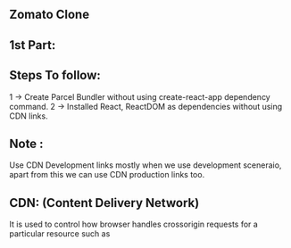 Zomato Clone
------------

1st Part:
---------

Steps To follow:
----------------
1 -> Create Parcel Bundler without using create-react-app dependency command.
2 -> Installed React, ReactDOM as dependencies without using CDN links.

Note :
------
Use CDN Development links mostly when we use development sceneraio, apart from this we can use CDN production links too.

CDN: (Content Delivery Network)
-------------------------------
It is used to control how browser handles crossorigin requests for a particular resource such as <script>, <tag>.

-> Fetching the resources from different domains to localBrowsers that served/display on HTML Page.
-> Suitable for publicly accessible resources.
-> If we need credentials / resources like cookies, HTTP authentication from different domains we need to give crossorigin = "use-credentials" otherwise we use crossorigin="anonymous" or Instead just use crossorigin.

3 -> Use type="module" in html to work with react.

Parcel Features:
----------------
-> Dev Build
-> Caching - Faster Builds
-> Optimization
-> Minification
-> HMR ( Hot Module Replacement) -> Refreshing webpage automatcally in output gives fast result
-> File watching algorithm -> Whenever we need to change title name we can change and ths algorithm is written in c++
-> Image Optimization
-> Bundling
-> Compress ( Remove all whitespaces from our code to deploy our code into production)
-> Differential Bundling -> when our website/app is hoisted, We can open our app in different web browser versions.
-> Diagnostcs -> Errors ( Parcel provide clean and readble errors)
-> Tree Shaking -> Remove Unused Code.
-> Same features are present in differnet dev and production bundlers.

.gitignore
----------
This is used to remove unwanted folders when we need to push into git repository because it contains large file size. When we want these large files we can install by using npm parcel index.html / npm install -> This command will fetch all dependenoies from package.json. 

Production Build:
-----------------
Command: npx parcel build index.html
-------
-> When we use this command it converts all the code into single link here optimization/minification works behind the scenes.

-> All the code that we see in dist folder whatever we seen in output we are getting those output from dist and parcel-cache these two files will communicates with each other and it gives to the javascript engine and browser understands the code finally diaplsy output in webpage.

-> When we delete parcel-cache, dist folders we regenerate automatically using dev dependency or build dependency or normal dependency commands.

-> When we use Production Build Command it takes some time to get files and output as result.

How to make our website /app compatable for all versions (older, newer versions)?
---------------------------------------------------------------------------------
Use "browserslist": [
    "last 2 chrome version"
] in Package.json

-> It will work only in last 2 latest versions of chrome devices.


2nd Part:
---------

-> Add "start":"parcel index.html" in package.json scripts file to use command npm start / npm run start instead of using npx parcel index.html for executing the code.

-> Whenever we don't know which command we need to run to see output and which bundler they are using on project we can refer in package.json file there we come to know which command is using on their project.

-> We need to use npm start for running code and for production we need to use npm run build we can't use npm build because start is the keyword given by parcel in react.


React Components
----------------
1. Class Based Components -> Older Way of Writing Components
2. Functional Components  -> Newer Way of Writing Components

Note : In Industry, Most of the Projects in now a days are using functional components.
----

Create Components Using JSX
---------------------------

Different Ways of writing Components
------------------------------------

a) {/* const Heading = () => (
    <h1>Hello World!</h1>
)

b) const Heading = () => <h1>Hello World!</h1>

c) const Heading = () => {
    return (
        <h1>Hello World!</h1>
    )
} */}

1. What is JSX?
A. -> JSX is not an HTML Script Language It's like HTML like syntax (or) XML syntax.
   -> It is not HTML in Javscript.
   -> We write JSX Syntax for components for better understanding and for browsers to understand and display output in webpages.
   -> We can use usestate, useEffect in JSX and whatever we write in JSX it can be converted into HTML Tags to understand by JS Runtime Engine and by Browsers.
   -> JSX can remove malicious data(Cross-Side Scripting) and it can remove threats that are getting from apis.

2. How Browsers Understand JSX to display Output?
A. Whatever we write code that can be converted into Javascript Object the converted code goes to JS run Engine and Browser will understand that code and renders the code, display Html tags in DOM and provdes output in webpage.

-> Browsers understand ECMA6 (ES6) in JavaScript. It's a pure JavaScript Language.

-> JSX(code) -> Babel Converting Code -> JS Object(like React.createElement) -> JS Engine -> HTML Element(Browser Understands Code)

-> There is a concept like how babel compiling behind the scenes

-> Babel is Transpiler / Compiler


3. If we want to write JSX in Multiple Lines there are different ways,

-> const Heading = () => [
    <h1>Hello Wolrd!</h1>,
    <h2>Hi</h1>
];

-> const Heading = () => (
    <div>
    <h1>Hello World!</h1>,
    <h1>Hi</h1>
);

-> const Heading = () => (
    <> -> fragments
    <h1>Hello World!</h1>
    <h1>Hi</h1>
);

-> const Heading = () => (
    <React.Fragement>
    <h1>Hello World!</h1>
    <h1>Hi</h1>
);

-> const Heading = () => [
    <h1 key='1'>Hello World!<h1>,
    <h1 key='2'>Hi</h1>
];


4. What makes React code Readable / Faster?
A. React Code is understandable because we are using JSX, Parcel, Here React is not doing anything it is Independently Existing, Most of the things are doing using JSX, Parcel, Babel.




